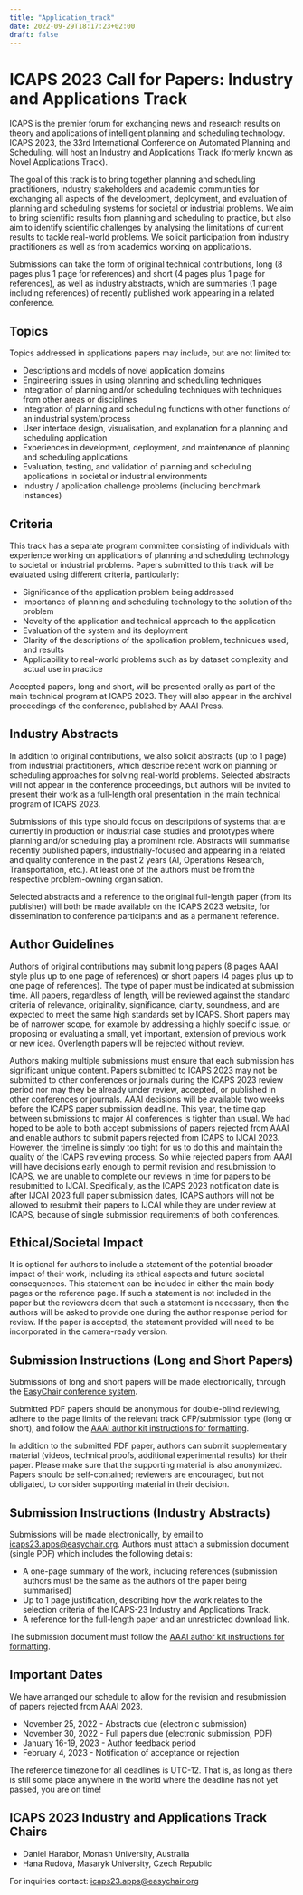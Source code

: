 ```yaml
---
title: "Application_track"
date: 2022-09-29T18:17:23+02:00
draft: false
---
```


# ICAPS 2023 Call for Papers: Industry and Applications Track

ICAPS is the premier forum for exchanging news and research results on theory and applications of intelligent planning and scheduling technology. ICAPS 2023, the 33rd International Conference on Automated Planning and Scheduling, will host an Industry and Applications Track (formerly known as Novel Applications Track).

The goal of this track is to bring together planning and scheduling practitioners, industry stakeholders and academic communities for exchanging all aspects of the development, deployment, and evaluation of planning and scheduling systems for societal or industrial problems. We aim to bring scientific results from planning and scheduling to practice, but also aim to identify scientific challenges by analysing the limitations of current results to tackle real-world problems. We solicit participation from industry practitioners as well as from academics working on applications.

Submissions can take the form of original technical contributions, long (8 pages plus 1 page for references) and short (4 pages plus 1 page for references), as well as industry abstracts, which are summaries (1 page including references) of recently published work appearing in a related conference.

## Topics

Topics addressed in applications papers may include, but are not limited to:
-	Descriptions and models of novel application domains
-	Engineering issues in using planning and scheduling techniques
-	Integration of planning and/or scheduling techniques with techniques from other areas or disciplines
-	Integration of planning and scheduling functions with other functions of an industrial system/process
-	User interface design, visualisation, and explanation for a planning and scheduling application
-	Experiences in development, deployment, and maintenance of planning and scheduling applications
-	Evaluation, testing, and validation of planning and scheduling applications in societal or industrial environments
-	Industry / application challenge problems (including benchmark instances)

## Criteria

This track has a separate program committee consisting of individuals with experience working on applications of planning and scheduling technology to societal or industrial problems. Papers submitted to this track will be evaluated using different criteria, particularly:
-	Significance of the application problem being addressed
-	Importance of planning and scheduling technology to the solution of the problem
-	Novelty of the application and technical approach to the application
-	Evaluation of the system and its deployment
-	Clarity of the descriptions of the application problem, techniques used, and results
-	Applicability to real-world problems such as by dataset complexity and actual use in practice

Accepted papers, long and short, will be presented orally as part of the main technical program at ICAPS 2023. They will also appear in the archival proceedings of the conference, published by AAAI Press.

## Industry Abstracts

In addition to original contributions, we also solicit abstracts (up to 1 page) from industrial practitioners, which describe recent work on planning or scheduling approaches for solving real-world problems. Selected abstracts will not appear in the conference proceedings, but authors will be invited to present their work as a full-length oral presentation in the main technical program of ICAPS 2023. 

Submissions of this type should focus on descriptions of systems that are currently in production or industrial case studies and prototypes where planning and/or scheduling play a prominent role. Abstracts will summarise recently published papers, industrially-focused and appearing in a related and quality conference in the past 2 years (AI, Operations Research, Transportation, etc.). At least one of the authors must be from the respective problem-owning organisation.

Selected abstracts and a reference to the original full-length paper (from its publisher) will both be made available on the ICAPS 2023 website, for dissemination to conference participants and as a permanent reference.

## Author Guidelines
Authors of original contributions may submit long papers (8 pages AAAI style plus up to one page of references) or short papers (4 pages plus up to one page of references). The type of paper must be indicated at submission time. All papers, regardless of length, will be reviewed against the standard criteria of relevance, originality, significance, clarity, soundness, and are expected to meet the same high standards set by ICAPS. Short papers may be of narrower scope, for example by addressing a highly specific issue, or proposing or evaluating a small, yet important, extension of previous work or new idea. Overlength papers will be rejected without review.

Authors making multiple submissions must ensure that each submission has significant unique content. Papers submitted to ICAPS 2023 may not be submitted to other conferences or journals during the ICAPS 2023 review period nor may they be already under review, accepted, or published in other conferences or journals. AAAI decisions will be available two weeks before the ICAPS paper submission deadline. This year, the time gap between submissions to major AI conferences is tighter than usual. We had hoped to be able to both accept submissions of papers rejected from AAAI and enable authors to submit papers rejected from ICAPS to IJCAI 2023. However, the timeline is simply too tight for us to do this and maintain the quality of the ICAPS reviewing process. So while rejected papers from AAAI will have decisions early enough to permit revision and resubmission to ICAPS, we are unable to complete our reviews in time for papers to be resubmitted to IJCAI. Specifically, as the ICAPS 2023 notification date is after IJCAI 2023 full paper submission dates, ICAPS authors will not be allowed to resubmit their papers to IJCAI while they are under review at ICAPS, because of single submission requirements of both conferences.


## Ethical/Societal Impact

It is optional for authors to include a statement of the potential broader impact of their work, including its ethical aspects and future societal consequences. This statement can be included in either the main body pages or the reference page. If such a statement is not included in the paper but the reviewers deem that such a statement is necessary, then the authors will be asked to provide one during the author response period for review. If the paper is accepted, the statement provided will need to be incorporated in the camera-ready version.


## Submission Instructions (Long and Short Papers)

Submissions of long and short papers will be made electronically, through the [EasyChair conference system](https://easychair.org/conferences/?conf=icaps23). 

Submitted PDF papers should be anonymous for double-blind reviewing, adhere to the page limits of the relevant track CFP/submission type (long or short), and follow the [AAAI author kit instructions for formatting](https://www.aaai.org/Publications/Templates/AnonymousSubmission23.zip).

In addition to the submitted PDF paper, authors can submit supplementary material (videos, technical proofs, additional experimental results) for their paper. Please make sure that the supporting material is also anonymized. Papers should be self-contained; reviewers are encouraged, but not obligated, to consider supporting material in their decision.

## Submission Instructions (Industry Abstracts)

Submissions will be made electronically, by email to <icaps23.apps@easychair.org>. Authors must attach a submission document (single PDF) which includes the following details: 
-	A one-page summary of the work, including references (submission authors must be the same as the authors of the paper being summarised)
-	Up to 1 page justification, describing how the work relates to the selection criteria of the ICAPS-23 Industry and Applications Track.
-	A reference for the full-length paper and an unrestricted download link.
	
The submission document must follow the [AAAI author kit instructions for formatting](https://www.aaai.org/Publications/Templates/AuthorKit23.zip).

## Important Dates

We have arranged our schedule to allow for the revision and resubmission of papers rejected from AAAI 2023.

- November 25, 2022 - Abstracts due (electronic submission)
- November 30, 2022 - Full papers due (electronic submission, PDF)
- January 16-19, 2023 - Author feedback period
- February 4, 2023 - Notification of acceptance or rejection

The reference timezone for all deadlines is UTC-12. That is, as long as there is still some place anywhere in the world where the deadline has not yet passed, you are on time!

## ICAPS 2023 Industry and Applications Track Chairs
- Daniel Harabor, Monash University, Australia
- Hana Rudová, Masaryk University, Czech Republic

For inquiries contact: <icaps23.apps@easychair.org>
